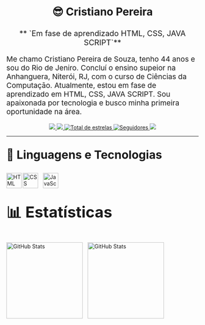 # <p align="center"> 😎  Cristiano Pereira </p>

<p align="center" style="font-size:20px;">** `Em fase de aprendizado HTML, CSS, JAVA SCRIPT`** </p>

<p style="font-size:19px;"> Me chamo Cristiano Pereira de Souza, tenho 44 anos e sou do Rio de Jeniro. Concluí o ensino supeior na Anhanguera, Niterói, RJ, com o curso de Ciências da Computação. Atualmente, estou em fase de aprendizado em HTML, CSS, JAVA SCRIPT. Sou apaixonada por tecnologia e busco minha primeira oportunidade na área.
</p>

<p align="center">
    <a href="https://www.linkedin.com/in/cristiano-souza-91078286/" target="_blank">
            <img src="https://img.shields.io/badge/-LinkedIn-%230077B5?style=for-the-badge&logo=linkedin&logoColor=white" target="_blank">
    </a>
    <a href="https://instagram.com/cristianopsouza81" target="_blank">
            <img src="https://img.shields.io/badge/-Instagram-%23E4405F?style=for-the-badge&logo=instagram&logoColor=white" target="_blank">
    </a>
    <a href="https://github.com/CristianosgPereira?tab=repositories&sort=stargazers">
        <img 
            alt="Total de estrelas" 
            title="Total de estrelas GitHub" 
            src="https://custom-icon-badges.demolab.com/github/stars/cristianosgpereira?color=55960c&style=for-the-badge&labelColor=488207&logo=star&label=estrelas"
        />
    </a>
    <a href="https://github.com/cristianosgpereira?tab=followers">
        <img 
            alt="Seguidores" 
            title="Me siga no GitHub" 
            src="https://custom-icon-badges.demolab.com/github/followers/cristianosgpereira?color=236ad3&labelColor=1155ba&style=for-the-badge&logo=github&label=Seguidores&logoColor=white"
        />
    </a>
    <a href = "https://mail.google.com/mail/u/0/#inbox">
            <img        src="https://img.shields.io/badge/-Gmail-%23333?style=for-the-badge&logo=gmail&logoColor=white" target="_blank"></a>
</p>

---

### <p align="left" style="font-size:30px;" > 🤖 Linguagens e Tecnologias </p>

<img    
    align="left"
    alt="HTML"
    title="HTML" 
    width="40px" 
    style="padding-center: 10px;" 
    src="https://cdn.jsdelivr.net/gh/devicons/devicon@latest/icons/html5/html5-original.svg" 
/>
<img 
    align="left" 
    alt="CSS" 
    title="CSS"
    width="40px" 
    style="padding-right: 10px;" 
    src="https://cdn.jsdelivr.net/gh/devicons/devicon@latest/icons/css3/css3-original.svg" 
/>
<img 
    align="left" 
    alt="JavaScript" 
    title="JavaScript"
    width="40px" 
    style="padding-right: 10px;" 
    src="https://cdn.jsdelivr.net/gh/devicons/devicon@latest/icons/javascript/javascript-original.svg" 
/>
<br/>
<br/>

### <p align="left" style="font-size:40px;"> 📊 Estatísticas </p>

<p>
  <img 
    align="left" 
    alt="GitHub Stats" 
    height="200" 
    style="padding-right: 10px;" 
    src="https://github-readme-stats.vercel.app/api?username=cristianosgpereira&show_icons=true&theme=tokyonight&include_all_commits=true&locale=pt-br" 
  />

<img 
      align="left" 
      alt="GitHub Stats" 
      height="200" 
      src="https://github-readme-stats.vercel.app/api/top-langs/?username=cristianosgpereira&theme=tokyonight&layout=compact&custom_title=Tecnologias&langs_count=7" 
  />
</p>
